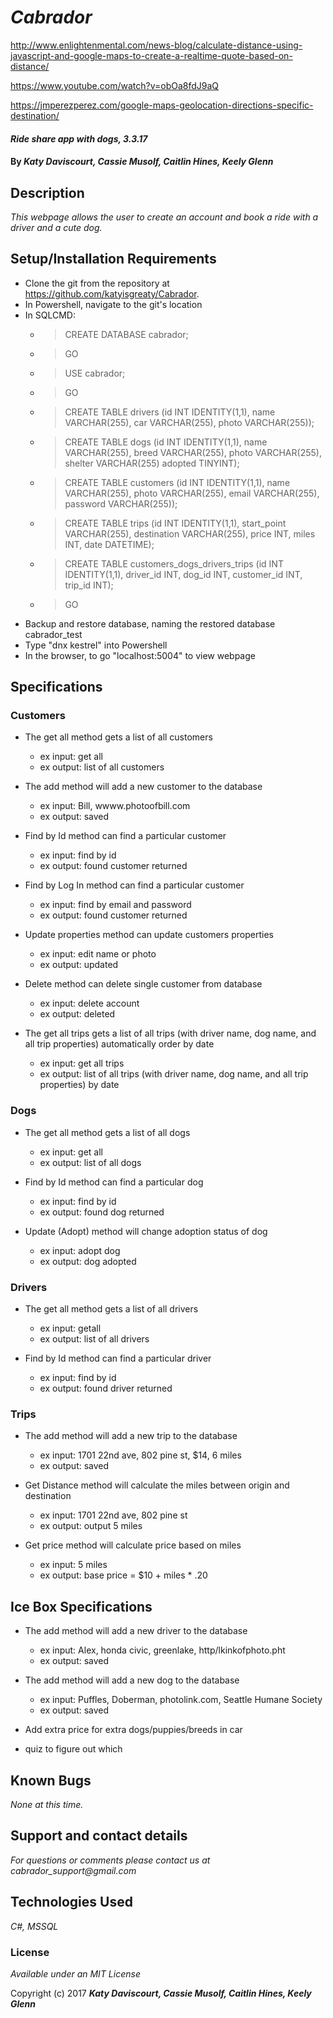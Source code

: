 # _Cabrador_

http://www.enlightenmental.com/news-blog/calculate-distance-using-javascript-and-google-maps-to-create-a-realtime-quote-based-on-distance/

https://www.youtube.com/watch?v=obOa8fdJ9aQ

https://jmperezperez.com/google-maps-geolocation-directions-specific-destination/

#### _Ride share app with dogs, 3.3.17_

#### By _**Katy Daviscourt, Cassie Musolf, Caitlin Hines, Keely Glenn**_

## Description

_This webpage allows the user to create an account and book a ride with a driver and a cute dog._

## Setup/Installation Requirements

* Clone the git from the repository at https://github.com/katyisgreaty/Cabrador.
* In Powershell, navigate to the git's location
* In SQLCMD:
    * > CREATE DATABASE cabrador;
    * > GO
    * > USE cabrador;
    * > GO
    * > CREATE TABLE drivers (id INT IDENTITY(1,1), name VARCHAR(255), car VARCHAR(255), photo VARCHAR(255));
    * > CREATE TABLE dogs (id INT IDENTITY(1,1), name VARCHAR(255), breed VARCHAR(255), photo VARCHAR(255), shelter VARCHAR(255) adopted TINYINT);
    * > CREATE TABLE customers (id INT IDENTITY(1,1), name VARCHAR(255), photo VARCHAR(255), email VARCHAR(255), password VARCHAR(255));
    * > CREATE TABLE trips (id INT IDENTITY(1,1), start_point VARCHAR(255), destination VARCHAR(255), price INT, miles INT, date DATETIME);
    * > CREATE TABLE customers_dogs_drivers_trips (id INT IDENTITY(1,1), driver_id INT, dog_id INT, customer_id INT, trip_id INT);
    * > GO
* Backup and restore database, naming the restored database cabrador_test
* Type "dnx kestrel" into Powershell
* In the browser, to go "localhost:5004" to view webpage


## Specifications

### Customers

* The get all method gets a list of all customers
  * ex input: get all
  * ex output: list of all customers

* The add method will add a new customer to the database
  * ex input: Bill, wwww.photoofbill.com
  * ex output: saved

* Find by Id method can find a particular customer
  * ex input: find by id
  * ex output: found customer returned

* Find by Log In method can find a particular customer
  * ex input: find by email and password
  * ex output: found customer returned

* Update properties method can update customers properties
  * ex input: edit name or photo
  * ex output: updated

* Delete method can delete single customer from database
  * ex input: delete account
  * ex output: deleted

* The get all trips gets a list of all trips (with driver name, dog name, and all trip properties) automatically order by date
  * ex input: get all trips
  * ex output: list of all trips (with driver name, dog name, and all trip properties) by date


### Dogs
* The get all method gets a list of all dogs
  * ex input: get all
  * ex output: list of all dogs

* Find by Id method can find a particular dog
  * ex input: find by id
  * ex output: found dog returned

* Update (Adopt) method will change adoption status of dog
  * ex input: adopt dog
  * ex output: dog adopted


### Drivers
* The get all method gets a list of all drivers
  * ex input: getall
  * ex output: list of all drivers

* Find by Id method can find a particular driver
  * ex input: find by id
  * ex output: found driver returned

### Trips

* The add method will add a new trip to the database
  * ex input: 1701 22nd ave, 802 pine st, $14, 6 miles
  * ex output: saved

* Get Distance method will calculate the miles between origin and destination
  * ex input: 1701 22nd ave, 802 pine st
  * ex output: output 5 miles

* Get price method will calculate price based on miles
  * ex input: 5 miles
  * ex output: base price = $10 + miles * .20



## Ice Box Specifications


  * The add method will add a new driver to the database
    * ex input: Alex, honda civic, greenlake, http/lkinkofphoto.pht
    * ex output: saved

  * The add method will add a new dog to the database
    * ex input: Puffles, Doberman, photolink.com, Seattle Humane Society
    * ex output: saved

  * Add extra price for extra dogs/puppies/breeds in car

  * quiz to figure out which




## Known Bugs

_None at this time._

## Support and contact details

_For questions or comments please contact us at cabrador_support@gmail.com_


## Technologies Used

_C#, MSSQL_

### License

*Available under an MIT License*

Copyright (c) 2017 **_Katy Daviscourt, Cassie Musolf, Caitlin Hines, Keely Glenn_**
